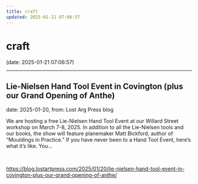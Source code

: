 ```yaml
---
title: craft
updated: 2025-01-21 07:06:57
---
```


# craft

(date: 2025-01-21 07:06:57)

---

## Lie-Nielsen Hand Tool Event in Covington (plus our Grand Opening of Anthe)

date: 2025-01-20, from: Lost Arg Press blog

We are hosting a free Lie-Nielsen Hand Tool Event at our Willard Street workshop on March 7-8, 2025. In addition to all the Lie-Nielsen tools and our books, the show will feature planemaker Matt Bickford, author of “Mouldings in Practice.” If you have never been to a Hand Tool Event, here’s what it’s like. You... 

<br> 

<https://blog.lostartpress.com/2025/01/20/lie-nielsen-hand-tool-event-in-covington-plus-our-grand-opening-of-anthe/>

